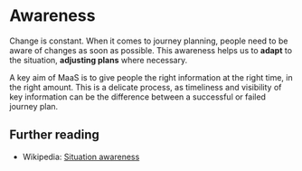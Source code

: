 # Awareness

Change is constant. When it comes to journey planning, people need to be aware of changes as soon as possible.  This awareness helps us to **adapt** to the situation, **adjusting plans** where necessary.

A key aim of MaaS is to give people the right information at the right time, in the right amount. This is a delicate process, as timeliness and visibility of key information can be the difference between a successful or failed journey plan.

## Further reading

* Wikipedia: [Situation awareness](https://en.wikipedia.org/wiki/Situation_awareness)



